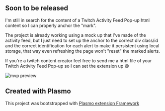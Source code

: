 
## Soon to be released

I'm still in search for the content of a Twitch Activity Feed Pop-up html content so I can properly anchor the "mark".

The project is already working using a mock up that I've made of the activity feed, but I just need to set up the anchor to the correct div class/id and the correct identification for each alert to make it persistent using local storage, that way even refreshing the page won't "reset" the marked alerts.

If you're a twitch content creator feel free to send me a html file of your Twitch Activity Feed Pop-up so I can set the extension up 😅

![mvp preview](https://i.imgur.com/8XY5HBV.png)

## Created with Plasmo

This project was bootstrapped with [Plasmo extension Framework](https://docs.plasmo.com/)
